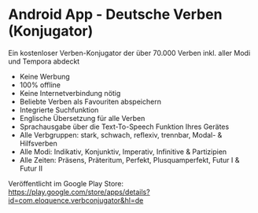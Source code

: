 # Android App - Deutsche Verben (Konjugator)
Ein kostenloser Verben-Konjugator der über 70.000 Verben inkl. aller Modi und Tempora abdeckt 

- Keine Werbung
- 100% offline
- Keine Internetverbindung nötig
- Beliebte Verben als Favouriten abspeichern
- Integrierte Suchfunktion
- Englische Übersetzung für alle Verben
- Sprachausgabe über die Text-To-Speech Funktion Ihres Gerätes
- Alle Verbgruppen: stark, schwach, reflexiv, trennbar, Modal- & Hilfsverben
- Alle Modi: Indikativ, Konjunktiv, Imperativ, Infinitive & Partizipien
- Alle Zeiten: Präsens, Präteritum, Perfekt, Plusquamperfekt, Futur I & Futur II

Veröffentlicht im Google Play Store: https://play.google.com/store/apps/details?id=com.eloquence.verbconjugator&hl=de
